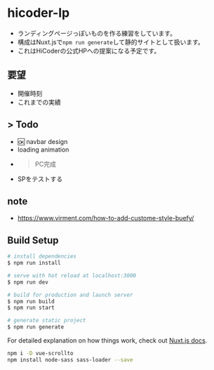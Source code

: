 # hicoder-lp
- ランディングページっぽいものを作る練習をしています。
- 構成はNuxt.jsで`npm run generate`して静的サイトとして扱います。
- これはHiCoderの公式HPへの提案になる予定です。

## 要望
- 開催時刻
- これまでの実績

## > Todo
- :ok: navbar design
- loading animation
- > PC完成
- SPをテストする

## note
- https://www.virment.com/how-to-add-custome-style-buefy/

## Build Setup

``` bash
# install dependencies
$ npm run install

# serve with hot reload at localhost:3000
$ npm run dev

# build for production and launch server
$ npm run build
$ npm run start

# generate static project
$ npm run generate
```

For detailed explanation on how things work, check out [Nuxt.js docs](https://nuxtjs.org).

```bash
npm i -D vue-scrollto
npm install node-sass sass-loader --save
```